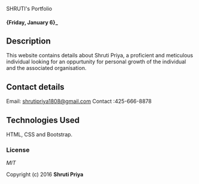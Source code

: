 SHRUTI's Portfolio

#### {Friday, January 6}_


## Description

 This website contains details about Shruti Priya, a proficient and meticulous individual looking for an oppurtunity for personal growth of the individual and the associated organisation.


## Contact details
Email: shrutipriya1808@gmail.com
Contact :425-666-8878


## Technologies Used

HTML, CSS and Bootstrap.

### License

*MIT*

Copyright (c) 2016 **Shruti Priya**
